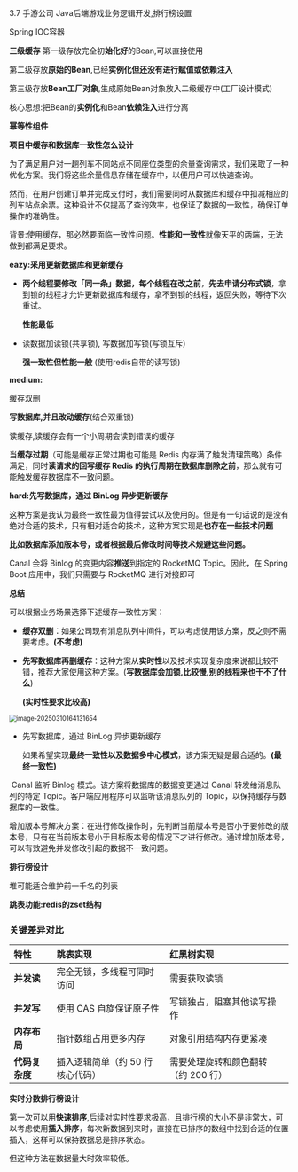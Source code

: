 3.7 手游公司	Java后端游戏业务逻辑开发,排行榜设置



Spring IOC容器





**三级缓存**
第一级存放完全初**始化好**的Bean,可以直接使用

第二级存放**原始的Bean**,已经**实例化但还没有进行赋值或依赖注入**

第三级存放**Bean工厂对象**,生成原始Bean对象放入二级缓存中(工厂设计模式)

核心思想:把Bean的**实例化**和Bean**依赖注入**进行分离





**幂等性组件**

**项目中缓存和数据库一致性怎么设计**

为了满足用户对一趟列车不同站点不同座位类型的余量查询需求，我们采取了一种优化方案。我们将这些余量信息存储在缓存中，以便用户可以快速查询。

然而，在用户创建订单并完成支付时，我们需要同时从数据库和缓存中扣减相应的列车站点余票。这种设计不仅提高了查询效率，也保证了数据的一致性，确保订单操作的准确性。

背景:使用缓存，那必然要面临一致性问题。**性能和一致性**就像天平的两端，无法做到都满足要求。



**eazy:采用更新数据库和更新缓存**

- **两个线程要修改「同一条」数据，每个线程在改之前**，**先去申请分布式锁**，拿到锁的线程才允许更新数据库和缓存，拿不到锁的线程，返回失败，等待下次重试。

  **性能最低**

- 读数据加读锁(共享锁),	写数据加写锁(写锁互斥)		

  **强一致性但性能一般**	(使用redis自带的读写锁)





**medium:**

缓存双删



**写数据库,并且改动缓存**(结合双重锁)

读缓存,读缓存会有一个小周期会读到错误的缓存

当**缓存过期**（可能是缓存正常过期也可能是 Redis 内存满了触发清理策略）条件满足，同时**读请求的回写缓存 Redis 的执行周期在数据库删除之前**，那么就有可能触发缓存数据库不一致问题。





**hard:先写数据库，通过 BinLog 异步更新缓存**

这种方案是我认为最终一致性最为值得尝试以及使用的。但是有一句话说的是没有绝对合适的技术，只有相对适合的技术，这种方案实现是**也存在一些技术问题**

**比如数据库添加版本号，或者根据最后修改时间等技术规避这些问题。**

Canal 会将 Binlog 的变更内容**推送**到指定的 RocketMQ Topic。因此，在 Spring Boot 应用中，我们只需要与 RocketMQ 进行对接即可



**总结**

可以根据业务场景选择下述缓存一致性方案：

- **缓存双删**：如果公司现有消息队列中间件，可以考虑使用该方案，反之则不需要考虑。**(不考虑)**

- **先写数据库再删缓存**：这种方案从**实时性**以及技术实现复杂度来说都比较不错，推荐大家使用这种方案。(**写数据库会加锁,比较慢,别的线程来也干不了什么**)

  **(实时性要求比较高)**

<img src="C:\Users\pqy\AppData\Roaming\Typora\typora-user-images\image-20250310164131654.png" alt="image-20250310164131654" style="zoom: 80%;" />



- 先写数据库，通过 BinLog 异步更新缓存

  如果希望实现**最终一致性以及数据多中心模式**，该方案无疑是最合适的。**(最终一致性)**

​	 Canal 监听 Binlog 模式。该方案将数据库的数据变更通过 Canal 转发给消息队列的特定 Topic。客户端应用程序可以监听该消息队列的 Topic，以保持缓存与数据库的一致性。



​	增加版本号解决方案：在进行修改操作时，先判断当前版本号是否小于要修改的版本号，只有在当前版本号小于目标版本号的情况下才进行修改。通过增加版本号，可以有效避免并发修改引起的数据不一致问题。



**排行榜设计**

堆可能适合维护前一千名的列表

**跳表功能:redis的zset结构**



### **关键差异对比**

| **特性**       | **跳表实现**                     | **红黑树实现**                      |
| :------------- | :------------------------------- | :---------------------------------- |
| **并发读**     | 完全无锁，多线程可同时访问       | 需要获取读锁                        |
| **并发写**     | 使用 CAS 自旋保证原子性          | 写锁独占，阻塞其他读写操作          |
| **内存布局**   | 指针数组占用更多内存             | 对象引用结构内存更紧凑              |
| **代码复杂度** | 插入逻辑简单（约 50 行核心代码） | 需要处理旋转和颜色翻转（约 200 行） |





**实时分数排行榜设计**

​	第一次可以用**快速排序**,后续对实时性要求极高，且排行榜的大小不是非常大，可以考虑使用**插入排序**，每次新数据到来时，直接在已排序的数组中找到合适的位置插入，这样可以保持数据总是排序状态。

但这种方法在数据量大时效率较低。
